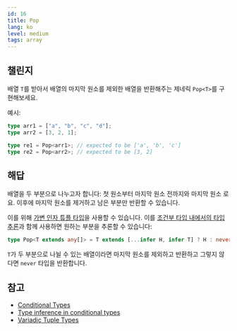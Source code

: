 ```yaml
---
id: 16
title: Pop
lang: ko
level: medium
tags: array
---
```


## 챌린지

배열 `T`를 받아서 배열의 마지막 원소를 제외한 배열을 반환해주는 제네릭
`Pop<T>`를 구현해보세요.

예시:

```ts
type arr1 = ["a", "b", "c", "d"];
type arr2 = [3, 2, 1];

type re1 = Pop<arr1>; // expected to be ['a', 'b', 'c']
type re2 = Pop<arr2>; // expected to be [3, 2]
```

## 해답

배열을 두 부분으로 나누고자 합니다: 첫 원소부터 마지막 원소 전까지와 마지막 원소
로요. 이후에 마지막 원소를 제거하고 남은 부분만 반환할 수 있습니다.

이를 위해
[가변 인자 튜플 타입](https://www.typescriptlang.org/docs/handbook/release-notes/typescript-4-0.html#variadic-tuple-types)을
사용할 수 있습니다. 이를
[조건부 타입 내에서의 타입 추론](https://www.typescriptlang.org/docs/handbook/2/conditional-types.html#inferring-within-conditional-types)과
함께 사용하면 원하는 부분을 추론할 수 있습니다:

```ts
type Pop<T extends any[]> = T extends [...infer H, infer T] ? H : never;
```

`T`가 두 부분으로 나뉠 수 있는 배열이라면 마지막 원소를 제외하고 반환하고 그렇지
않다면 `never` 타입을 반환합니다.

## 참고

- [Conditional Types](https://www.typescriptlang.org/docs/handbook/2/conditional-types.html)
- [Type inference in conditional types](https://www.typescriptlang.org/docs/handbook/2/conditional-types.html#inferring-within-conditional-types)
- [Variadic Tuple Types](https://www.typescriptlang.org/docs/handbook/release-notes/typescript-4-0.html#variadic-tuple-types)

